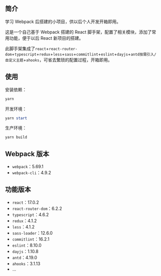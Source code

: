 ## 简介

学习 Webpack 后搭建的小项目，供以后个人开发开箱即用。

这是一个自己基于 Webpack 搭建的 React 脚手架，配置了相关模块，添加了常用功能，便于以后 React 新项目的搭建。

此脚手架集成了`react`+`react-router-dom`+`typescript`+`redux`+`less`+`sass`+`commitlint`+`eslint`+`dayjs`+`antd按需引入/自定义主题`+`ahooks`，可省去繁琐的配置过程，开箱即用。

## 使用

安装依赖：

```powershell
yarn
```

开发环境：

```powershell
yarn start
```

生产环境：

```powershell
yarn build
```

## Webpack 版本

- `webpack`：5.69.1
- `webpack-cli`：4.9.2

## 功能版本

- `react`：17.0.2
- `react-router-dom`：6.2.2
- `typescript`：4.6.2
- `redux`：4.1.2
- `less`：4.1.2
- `sass-loader`：12.6.0
- `commitlint`：16.2.1
- `eslint`：8.10.0
- `dayjs`：1.10.8
- `antd`：4.19.0
- `ahooks`：3.1.13
- ...
